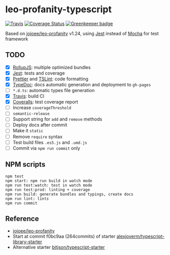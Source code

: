# leo-profanity-typescript

[![Travis](https://img.shields.io/travis/jojoee/leo-profanity-typescript.svg)](https://travis-ci.org/jojoee/leo-profanity-typescript)
[![Coverage Status](https://coveralls.io/repos/github/jojoee/leo-profanity-typescript/badge.svg?branch=master)](https://coveralls.io/github/jojoee/leo-profanity-typescript?branch=master) [![Greenkeeper badge](https://badges.greenkeeper.io/jojoee/leo-profanity-typescript.svg)](https://greenkeeper.io/)

Based on [jojoee/leo-profanity](https://github.com/jojoee/leo-profanity) v1.24, using [Jest](https://github.com/facebook/jest) instead of [Mocha](https://github.com/mochajs/mocha) for test framework

## TODO
- [x] [RollupJS](https://rollupjs.org/): multiple optimized bundles
- [x] [Jest](http://facebook.github.io/jest/): tests and coverage
- [x] [Prettier](https://github.com/prettier/prettier) and [TSLint](https://github.com/palantir/tslint): code formatting
- [x] [TypeDoc](http://typedoc.org/): docs automatic generation and deployment to `gh-pages`
- [ ] `*.d.ts`: automatic types file generation
- [x] [Travis](https://travis-ci.org/): build CI
- [x] [Coveralls](https://coveralls.io/): test coverage report
- [ ] Increase `coverageThreshold`
- [ ] `semantic-release`
- [ ] Support string for `add` and `remove` methods
- [ ] Deploy docs after commit
- [ ] Make it `static`
- [ ] Remove `require` syntax
- [ ] Test build files `.es5.js` and `.umd.js`
- [ ] Commit via `npm run commit` only

## NPM scripts

```
npm test
npm start: npm run build in watch mode
npm run test:watch: test in watch mode
npm run test:prod: linting + coverage
npm run build: generate bundles and typings, create docs
npm run lint: lints
npm run commit
```

## Reference
- [jojoee/leo-profanity](https://github.com/jojoee/leo-profanity)
- Start at commit f0bc9aa (264commits) of starter [alexjoverm/typescript-library-starter](https://github.com/alexjoverm/typescript-library-starter)
- Alternative starter [bitjson/typescript-starter](https://github.com/bitjson/typescript-starter)
